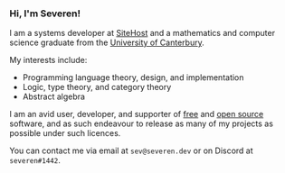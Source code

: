 ### Hi, I'm Severen!

I am a systems developer at [SiteHost](https://sitehost.nz/) and a mathematics
and computer science graduate from the [University of
Canterbury](https://www.canterbury.ac.nz/).

My interests include:
+ Programming language theory, design, and implementation
+ Logic, type theory, and category theory
+ Abstract algebra

I am an avid user, developer, and supporter of
[free](https://www.gnu.org/philosophy/free-sw.en.html) and [open
source](https://opensource.org/osd) software, and as such endeavour to release
as many of my projects as possible under such licences.

You can contact me via email at `sev@severen.dev` or on Discord at `severen#1442`.

<!-- TODO: Add this when I actually get my website up and running -->
<!-- Everything about me and my projects are also available on [my website](https://example.org/). -->
